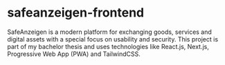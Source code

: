 # safeanzeigen-frontend
SafeAnzeigen is a modern platform for exchanging goods, services and digital assets with a special focus on usability and security. This project is part of my bachelor thesis and uses technologies like React.js, Next.js, Progressive Web App (PWA) and TailwindCSS.
